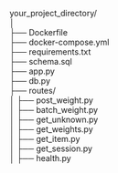 your_project_directory/ <br>
│  <br>
├── Dockerfile  <br>
├── docker-compose.yml  <br>
├── requirements.txt  <br>
├── schema.sql  <br>
├── app.py  <br>
├── db.py  <br>
├── routes/  <br>
│   ├── post_weight.py  <br>
│   ├── batch_weight.py  <br>
│   ├── get_unknown.py  <br>
│   ├── get_weights.py  <br>
│   ├── get_item.py  <br>
│   ├── get_session.py  <br>
│   ├── health.py  <br>
